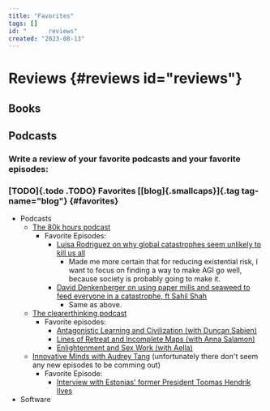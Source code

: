 ```yaml
---
title: "Favorites"
tags: []
id: "      reviews"
created: "2023-08-13"
---
```


Reviews {#reviews id="reviews"}
=======

Books
-----

Podcasts
--------

### Write a review of your favorite podcasts and your favorite episodes:

### [TODO]{.todo .TODO} Favorites [[blog]{.smallcaps}]{.tag tag-name="blog"} {#favorites}

-   Podcasts
    -   [The 80k hours podcast](https://80000hours.org/podcast/)
        -   Favorite Episodes:
            -   [Luisa Rodriguez on why global catastrophes seem
                unlikely to kill us
                all](https://80000hours.org/podcast/episodes/luisa-rodriguez-why-global-catastrophes-seem-unlikely-to-kill-us-all/)
                -   Made me more certain that for reducing existential
                    risk, I want to focus on finding a way to make AGI
                    go well, because society is probably going to make
                    it.
            -   [David Denkenberger on using paper mills and seaweed to
                feed everyone in a catastrophe, ft Sahil
                Shah](https://80000hours.org/podcast/episodes/david-denkenberger-sahil-shah-using-paper-mills-and-seaweed-in-catastrophes/)
                -   Same as above.
    -   [The clearerthinking
        podcast](https://podcast.clearerthinking.org/)
        -   Favorite episodes:
            -   [Antagonistic Learning and Civilization (with Duncan
                Sabien)](https://podcast.clearerthinking.org/episode/021/duncan-sabien-antagonistic-learning-and-civilization/)
            -   [Lines of Retreat and Incomplete Maps (with Anna
                Salamon)](https://podcast.clearerthinking.org/episode/005/anna-salamon-lines-of-retreat-and-incomplete-maps/)
            -   [Enlightenment and Sex Work (with
                Aella)](https://podcast.clearerthinking.org/episode/017/aella-enlightenment-and-sex-work/)
    -   [Innovative Minds with Audrey
        Tang](https://www.youtube.com/playlist?list=PLuWDtoKIa7WJGiw4SNeNDPlQa-FbwIgds)
        (unfortunately there don\'t seem any new episodes to be comming
        out)
        -   Favorite Episode:
            -   [Interview with Estonias\' former President Toomas
                Hendrik
                Ilves](https://www.youtube.com/watch?v=bWw_NDlk2uw&list=PLuWDtoKIa7WJGiw4SNeNDPlQa-FbwIgds&index=6&pp=iAQB)
-   Software
